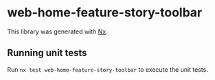 # web-home-feature-story-toolbar

This library was generated with [Nx](https://nx.dev).

## Running unit tests

Run `nx test web-home-feature-story-toolbar` to execute the unit tests.
